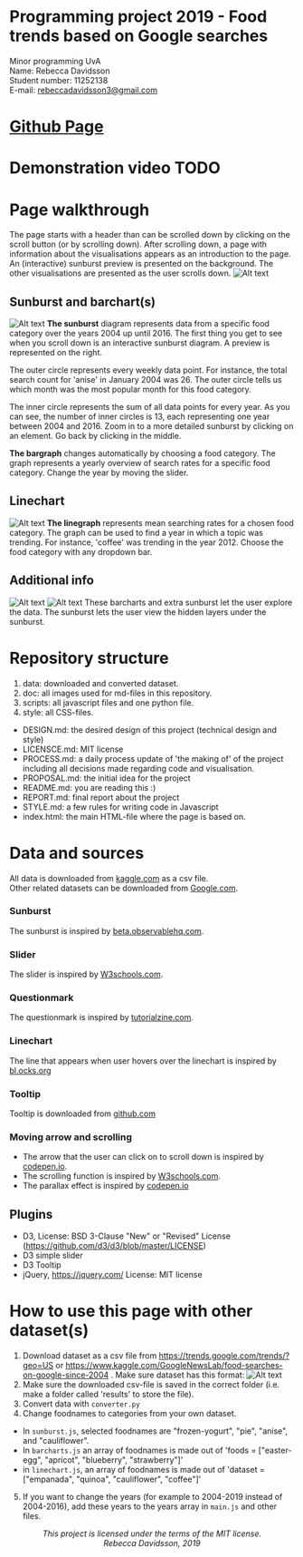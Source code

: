 # Programming project 2019 - Food trends based on Google searches
Minor programming UvA  
Name: Rebecca Davidsson  
Student number: 11252138  
E-mail: rebeccadavidsson3@gmail.com

# [Github Page](https://rebeccadavidsson.github.io/project/index.html)

# Demonstration video TODO

# Page walkthrough
The page starts with a header than can be scrolled down by clicking on the scroll button (or by scrolling down).
After scrolling down, a page with information about the visualisations appears as an introduction to the page. An (interactive) sunburst preview is presented on the background. The other visualisations are presented as the user scrolls down.
![Alt text](doc/page0.png)

## Sunburst and barchart(s)
![Alt text](doc/page1.png)
**The sunburst** diagram represents data from a specific food category over the years 2004 up until 2016. The first thing you get to see when you scroll down is an interactive sunburst diagram. A preview is represented on the right.

The outer circle represents every weekly data point. For instance, the total search count for 'anise' in January 2004 was 26. The outer circle tells us which month was the most popular month for this food category.

The inner circle represents the sum of all data points for every year. As you can see, the number of inner circles is 13, each representing one year between 2004 and 2016. Zoom in to a more detailed sunburst by clicking on an element. Go back by clicking in the middle.

**The bargraph** changes automatically by choosing a food category. The graph represents a yearly overview of search rates for a specific food category. Change the year by moving the slider.

## Linechart
![Alt text](doc/page2.png)
**The linegraph** represents mean searching rates for a chosen food category. The graph can be used to find a year in which a topic was trending. For instance, 'coffee' was trending in the year 2012. Choose the food category with any dropdown bar.

## Additional info
![Alt text](doc/page3.png)
![Alt text](doc/page4.png)
These barcharts and extra sunburst let the user explore the data. The sunburst lets the user view the hidden layers under the sunburst.

# Repository structure
1. data: downloaded and converted dataset.
2. doc: all images used for md-files in this repository.
3. scripts: all javascript files and one python file.
4. style: all CSS-files.

* DESIGN.md: the desired design of this project (technical design and style)
* LICENSCE.md: MIT license
* PROCESS.md: a daily process update of 'the making of' of the project including all decisions made regarding code and visualisation.
* PROPOSAL.md: the initial idea for the project
* README.md: you are reading this :)
* REPORT.md: final report about the project
* STYLE.md: a few rules for writing code in Javascript
* index.html: the main HTML-file where the page is based on.


# Data and sources
All data is downloaded from [kaggle.com](https://www.kaggle.com/GoogleNewsLab/food-searches-on-google-since-2004) as a csv file.  
Other related datasets can be downloaded from [Google.com](https://trends.google.com/trends/?geo=US).

### Sunburst
The sunburst is inspired by [beta.observablehq.com](https://beta.observablehq.com/@mbostock/d3-zoomable-sunburst).

### Slider
The slider is inspired by [W3schools.com](https://www.w3schools.com/howto/howto_js_rangeslider.asp).

### Questionmark
The questionmark is inspired by [tutorialzine.com](https://tutorialzine.com/2014/07/css-inline-help-tips).

### Linechart
The line that appears when user hovers over the linechart is inspired by [bl.ocks.org](https://bl.ocks.org/alandunning/cfb7dcd7951826b9eacd54f0647f48d3)

### Tooltip
Tooltip is downloaded from [github.com](https://github.com/jprichardson/d3-tooltip)

### Moving arrow and scrolling
* The arrow that the user can click on to scroll down is inspired by [codepen.io](https://codepen.io/priyankal/pen/zRvNyV).
* The scrolling function is inspired by [W3schools.com](https://www.w3schools.com/jquery/tryit.asp?filename=tryjquery_eff_animate_smoothscroll).
* The parallax effect is inspired by [codepen.io](https://codepen.io/martinwolf/pen/ZGXKEX/)

## Plugins
* D3, License: BSD 3-Clause "New" or "Revised" License (https://github.com/d3/d3/blob/master/LICENSE)
* D3 simple slider
* D3 Tooltip
* jQuery, https://jquery.com/ License: MIT license

# How to use this page with other dataset(s)
1. Download dataset as a csv file from https://trends.google.com/trends/?geo=US or https://www.kaggle.com/GoogleNewsLab/food-searches-on-google-since-2004 . Make sure dataset has this format:
![Alt text](doc/format.png)
2. Make sure the downloaded csv-file is saved in the correct folder (i.e. make a folder called 'results' to store the file).
3. Convert data with `converter.py`
4. Change foodnames to categories from your own dataset.
  * In `sunburst.js`, selected foodnames are "frozen-yogurt", "pie", "anise", and "cauliflower".
  * In `barcharts.js` an array of foodnames is made out of 'foods = ["easter-egg", "apricot", "blueberry", "strawberry"]'
  * in `linechart.js`, an array of foodnames is made out of 'dataset = ["empanada", "quinoa", "cauliflower", "coffee"]'
5. If you want to change the years (for example to 2004-2019 instead of 2004-2016), add these years to the years array in `main.js` and other files.



  <p align="center"><i>
This project is licensed under the terms of the MIT license.</br>
Rebecca Davidsson, 2019
</i></p>
